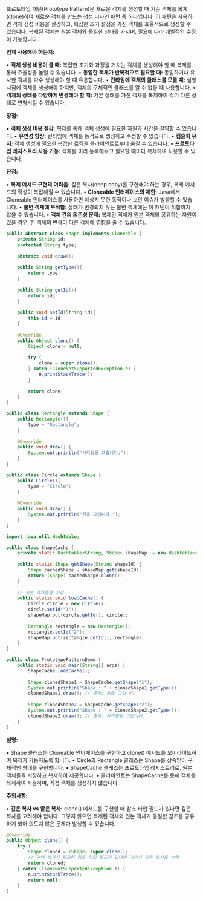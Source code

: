 프로토타입 패턴(Prototype Pattern)은 새로운 객체를 생성할 때 기존 객체를 복제(clone)하여 새로운 객체를 만드는 생성 디자인 패턴 중 하나입니다. 이 패턴을 사용하면 객체 생성 비용을 절감하고, 복잡한 초기 설정을 가진 객체를 효율적으로 생성할 수 있습니다. 복제된 객체는 원본 객체와 동일한 상태를 가지며, 필요에 따라 개별적인 수정이 가능합니다.

  

**언제 사용해야 하는지:**

• **객체 생성 비용이 클 때:** 복잡한 초기화 과정을 거치는 객체를 생성해야 할 때 복제를 통해 효율성을 높일 수 있습니다.
• **동일한 객체가 반복적으로 필요할 때:** 동일하거나 유사한 객체를 다수 생성해야 할 때 유용합니다.
• **런타임에 객체의 클래스를 모를 때:** 실행 시점에 객체를 생성해야 하지만, 객체의 구체적인 클래스를 알 수 없을 때 사용합니다.
• **객체의 상태를 다양하게 변경해야 할 때:** 기본 상태를 가진 객체를 복제하여 각기 다른 상태로 변형시킬 수 있습니다.

  

**장점:**

• **객체 생성 비용 절감:** 복제를 통해 객체 생성에 필요한 자원과 시간을 절약할 수 있습니다.
• **유연성 향상:** 런타임에 객체를 동적으로 생성하고 수정할 수 있습니다.
• **캡슐화 유지:** 객체 생성에 필요한 복잡한 로직을 클라이언트로부터 숨길 수 있습니다.
• **프로토타입 레지스트리 사용 가능:** 객체를 미리 등록해두고 필요할 때마다 복제하여 사용할 수 있습니다.

  

**단점:**

• **복제 메서드 구현의 어려움:** 깊은 복사(deep copy)를 구현해야 하는 경우, 복제 메서드의 작성이 복잡해질 수 있습니다.
• **Cloneable 인터페이스의 제한:** Java에서 Cloneable 인터페이스를 사용하면 예상치 못한 동작이나 보안 이슈가 발생할 수 있습니다.
• **불변 객체에 부적합:** 상태가 변경되지 않는 불변 객체에는 이 패턴이 적합하지 않을 수 있습니다.
• **객체 간의 의존성 문제:** 복제된 객체가 원본 객체와 공유하는 자원이 있을 경우, 한 객체의 변경이 다른 객체에 영향을 줄 수 있습니다.

```java
public abstract class Shape implements Cloneable {
    private String id;
    protected String type;
    
    abstract void draw();
    
    public String getType(){
        return type;
    }
    
    public String getId(){
        return id;
    }
    
    public void setId(String id){
        this.id = id;
    }
    
    @Override
    public Object clone() {
        Object clone = null;
        
        try {
            clone = super.clone();
        } catch (CloneNotSupportedException e) {
            e.printStackTrace();
        }
        
        return clone;
    }
}
```

```java
public class Rectangle extends Shape {
    public Rectangle(){
        type = "Rectangle";
    }
    
    @Override
    public void draw() {
        System.out.println("사각형을 그립니다.");
    }
}

public class Circle extends Shape {
    public Circle(){
        type = "Circle";
    }
    
    @Override
    public void draw() {
        System.out.println("원을 그립니다.");
    }
}
```

```java
import java.util.Hashtable;

public class ShapeCache {
    private static Hashtable<String, Shape> shapeMap  = new Hashtable<>();
    
    public static Shape getShape(String shapeId) {
        Shape cachedShape = shapeMap.get(shapeId);
        return (Shape) cachedShape.clone();
    }
    
    // 원본 객체들을 저장
    public static void loadCache() {
        Circle circle = new Circle();
        circle.setId("1");
        shapeMap.put(circle.getId(), circle);
        
        Rectangle rectangle = new Rectangle();
        rectangle.setId("2");
        shapeMap.put(rectangle.getId(), rectangle);
    }
}
```

```java
public class PrototypePatternDemo {
    public static void main(String[] args) {
        ShapeCache.loadCache();
        
        Shape clonedShape1 = ShapeCache.getShape("1");
        System.out.println("Shape : " + clonedShape1.getType());
        clonedShape1.draw(); // 출력: 원을 그립니다.
        
        Shape clonedShape2 = ShapeCache.getShape("2");
        System.out.println("Shape : " + clonedShape2.getType());
        clonedShape2.draw(); // 출력: 사각형을 그립니다.
    }
}
```

**설명:**

• Shape 클래스는 Cloneable 인터페이스를 구현하고 clone() 메서드를 오버라이드하여 복제가 가능하도록 합니다.
• Circle과 Rectangle 클래스는 Shape를 상속받아 구체적인 형태를 구현합니다.
• ShapeCache 클래스는 프로토타입 레지스트리로, 원본 객체들을 저장하고 복제하여 제공합니다.
• 클라이언트는 ShapeCache를 통해 객체를 복제하여 사용하며, 직접 객체를 생성하지 않습니다.

**주의사항:**

• **깊은 복사 vs 얕은 복사:** clone() 메서드를 구현할 때 참조 타입 필드가 있다면 깊은 복사를 고려해야 합니다. 그렇지 않으면 복제된 객체와 원본 객체가 동일한 참조를 공유하게 되어 의도치 않은 문제가 발생할 수 있습니다.

```java
@Override
public Object clone() {
    try {
        Shape cloned = (Shape) super.clone();
        // 만약 복제가 필요한 참조 타입 필드가 있다면 여기서 깊은 복사를 수행
        return cloned;
    } catch (CloneNotSupportedException e) {
        e.printStackTrace();
        return null;
    }
}
```